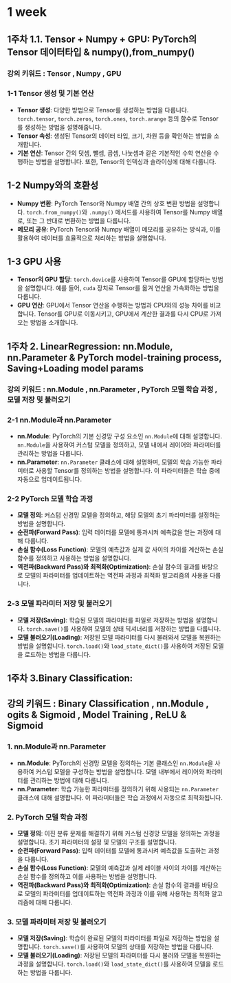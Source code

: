 # 1 week

## 1주차 1.1. Tensor + Numpy + GPU: PyTorch의 Tensor 데이터타입 & numpy(),from_numpy()

### 강의 키워드 : Tensor , Numpy , GPU

### 1-1 Tensor 생성 및 기본 연산
- **Tensor 생성**: 다양한 방법으로 Tensor를 생성하는 방법을 다룹니다. `torch.tensor`, `torch.zeros`, `torch.ones`, `torch.arange` 등의 함수로 Tensor를 생성하는 방법을 설명해줍니다.
- **Tensor 속성**: 생성된 Tensor의 데이터 타입, 크기, 차원 등을 확인하는 방법을 소개합니다.
- **기본 연산**: Tensor 간의 덧셈, 뺄셈, 곱셈, 나눗셈과 같은 기본적인 수학 연산을 수행하는 방법을 설명합니다. 또한, Tensor의 인덱싱과 슬라이싱에 대해 다룹니다.

## 1-2 Numpy와의 호환성
- **Numpy 변환**: PyTorch Tensor와 Numpy 배열 간의 상호 변환 방법을 설명합니다. `torch.from_numpy()`와 `.numpy()` 메서드를 사용하여 Tensor를 Numpy 배열로, 또는 그 반대로 변환하는 방법을 다룹니다.
- **메모리 공유**: PyTorch Tensor와 Numpy 배열이 메모리를 공유하는 방식과, 이를 활용하여 데이터를 효율적으로 처리하는 방법을 설명합니다.

## 1-3 GPU 사용
- **Tensor의 GPU 할당**: `torch.device`를 사용하여 Tensor를 GPU에 할당하는 방법을 설명합니다. 예를 들어, `cuda` 장치로 Tensor를 옮겨 연산을 가속화하는 방법을 다룹니다.
- **GPU 연산**: GPU에서 Tensor 연산을 수행하는 방법과 CPU와의 성능 차이를 비교합니다. Tensor를 GPU로 이동시키고, GPU에서 계산한 결과를 다시 CPU로 가져오는 방법을 소개합니다.


## 1주차 2. LinearRegression: nn.Module, nn.Parameter & PyTorch model-training process, Saving+Loading model params

### 강의 키워드 : nn.Module , nn.Parameter , PyTorch 모델 학습 과정 , 모델 저장 및 불러오기

### 2-1 nn.Module과 nn.Parameter
- **nn.Module**: PyTorch의 기본 신경망 구성 요소인 `nn.Module`에 대해 설명합니다. `nn.Module`을 사용하여 커스텀 모델을 정의하고, 모델 내에서 레이어와 파라미터를 관리하는 방법을 다룹니다.
- **nn.Parameter**: `nn.Parameter` 클래스에 대해 설명하며, 모델의 학습 가능한 파라미터로 사용할 Tensor를 정의하는 방법을 설명합니다. 이 파라미터들은 학습 중에 자동으로 업데이트됩니다.

### 2-2 PyTorch 모델 학습 과정
- **모델 정의**: 커스텀 신경망 모델을 정의하고, 해당 모델의 초기 파라미터를 설정하는 방법을 설명합니다.
- **순전파(Forward Pass)**: 입력 데이터를 모델에 통과시켜 예측값을 얻는 과정에 대해 다룹니다.
- **손실 함수(Loss Function)**: 모델의 예측값과 실제 값 사이의 차이를 계산하는 손실 함수를 정의하고 사용하는 방법을 설명합니다.
- **역전파(Backward Pass)와 최적화(Optimization)**: 손실 함수의 결과를 바탕으로 모델의 파라미터를 업데이트하는 역전파 과정과 최적화 알고리즘의 사용을 다룹니다.

### 2-3 모델 파라미터 저장 및 불러오기
- **모델 저장(Saving)**: 학습된 모델의 파라미터를 파일로 저장하는 방법을 설명합니다. `torch.save()`를 사용하여 모델의 상태 딕셔너리를 저장하는 방법을 다룹니다.
- **모델 불러오기(Loading)**: 저장된 모델 파라미터를 다시 불러와서 모델을 복원하는 방법을 설명합니다. `torch.load()`와 `load_state_dict()`를 사용하여 저장된 모델을 로드하는 방법을 다룹니다.


## 1주차 3.Binary Classification: 

## 강의 키워드 : Binary Classification , nn.Module , ogits & Sigmoid , Model Training , ReLU & Sigmoid

### 1. nn.Module과 nn.Parameter
- **nn.Module**: PyTorch의 신경망 모델을 정의하는 기본 클래스인 `nn.Module`을 사용하여 커스텀 모델을 구성하는 방법을 설명합니다. 모델 내부에서 레이어와 파라미터를 관리하는 방법에 대해 다룹니다.
- **nn.Parameter**: 학습 가능한 파라미터를 정의하기 위해 사용되는 `nn.Parameter` 클래스에 대해 설명합니다. 이 파라미터들은 학습 과정에서 자동으로 최적화됩니다.

### 2. PyTorch 모델 학습 과정
- **모델 정의**: 이진 분류 문제를 해결하기 위해 커스텀 신경망 모델을 정의하는 과정을 설명합니다. 초기 파라미터의 설정 및 모델의 구조를 설명합니다.
- **순전파(Forward Pass)**: 입력 데이터를 모델에 통과시켜 예측값을 도출하는 과정을 다룹니다.
- **손실 함수(Loss Function)**: 모델의 예측값과 실제 레이블 사이의 차이를 계산하는 손실 함수를 정의하고 이를 사용하는 방법을 설명합니다.
- **역전파(Backward Pass)와 최적화(Optimization)**: 손실 함수의 결과를 바탕으로 모델의 파라미터를 업데이트하는 역전파 과정과 이를 위해 사용하는 최적화 알고리즘에 대해 다룹니다.

### 3. 모델 파라미터 저장 및 불러오기
- **모델 저장(Saving)**: 학습이 완료된 모델의 파라미터를 파일로 저장하는 방법을 설명합니다. `torch.save()`를 사용하여 모델의 상태를 저장하는 방법을 다룹니다.
- **모델 불러오기(Loading)**: 저장된 모델의 파라미터를 다시 불러와 모델을 복원하는 과정을 설명합니다. `torch.load()`와 `load_state_dict()`를 사용하여 모델을 로드하는 방법을 다룹니다.
